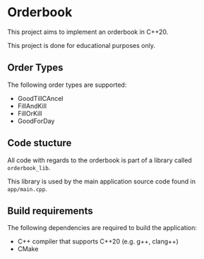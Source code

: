 # Orderbook

This project aims to implement an orderbook in C++20.

This project is done for educational purposes only.

## Order Types

The following order types are supported:

* GoodTillCAncel
* FillAndKill
* FillOrKill
* GoodForDay

## Code stucture

All code with regards to the orderbook is part of a library called `orderbook_lib`.

This library is used by the main application source code found in `app/main.cpp`.

## Build requirements

The following dependencies are required to build the application:

* C++ compiler that supports C++20 (e.g. g++, clang++)
* CMake
